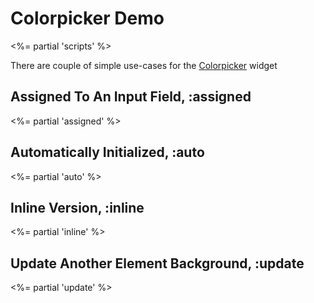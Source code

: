 # Colorpicker Demo
<%= partial 'scripts' %>

There are couple of simple use-cases for the [Colorpicker](/ui/colorpicker)
widget

## Assigned To An Input Field, :assigned
<%= partial 'assigned' %>

## Automatically Initialized, :auto
<%= partial 'auto' %>

## Inline Version, :inline
<%= partial 'inline' %>

## Update Another Element Background, :update
<%= partial 'update' %>